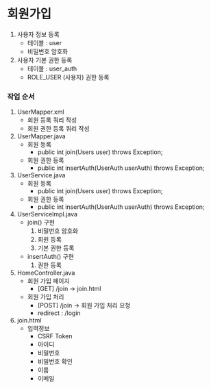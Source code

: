 # 회원가입

1. 사용자 정보 등록
    - 테이블 : user
    - 비밀번호 암호화
2. 사용자 기본 권한 등록
    - 테이블 : user_auth
    - ROLE_USER (사용자) 권한 등록

### 작업 순서
1. UserMapper.xml
    - 회원 등록 쿼리 작성
    - 회원 권한 등록 쿼리 작성
2. UserMapper.java
    - 회원 등록
        - public int join(Users user) throws Exception;
    - 회원 권한 등록
        - public int insertAuth(UserAuth userAuth) throws Exception;
3. UserService.java
    - 회원 등록
        - public int join(Users user) throws Exception;
    - 회원 권한 등록
        - public int insertAuth(UserAuth userAuth) throws Exception;
4. UserServiceImpl.java
    - join() 구현
        1. 비밀번호 암호화
        2. 회원 등록
        3. 기본 권한 등록
    - insertAuth() 구현
        1. 권한 등록
5. HomeController.java
    - 회원 가입 페이지
        - [GET] /join -> join.html
    - 회원 가입 처리
        - [POST] /join -> 회원 가입 처리 요청
        - redirect : /login
6. join.html
    - 입력정보
        - CSRF Token
        - 아이디
        - 비밀번호
        - 비밀번호 확인
        - 이름
        - 이메일 